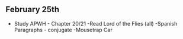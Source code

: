 ## February 25th

- Study APWH - Chapter 20/21
-Read Lord of the Flies (all)
-Spanish Paragraphs - conjugate
-Mousetrap Car

